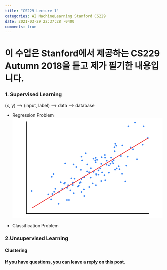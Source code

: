 ```yaml
---
title: "CS229 Lecture 1"
categories: AI MachineLearning Stanford CS229
date: 2021-03-29 22:37:28 -0400
comments: true
---
```

# 이 수업은 Stanford에서 제공하는 CS229 Autumn 2018을 듣고 제가 필기한 내용입니다.

### 1. Supervised Learning
(x, y) --> (input, label) --> data --> database

- Regression Problem  
![linear regression](/images/linear_regression.png)

- Classification Problem

### 2.Unsupervised Learning
#### Clustering

#### If you have questions, you can leave a reply on this post.
